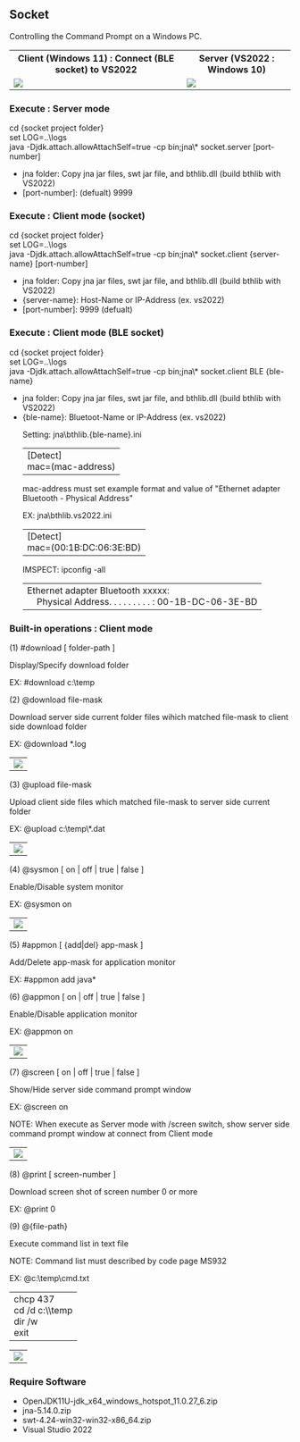 <h2>Socket</h2>

Controlling the Command Prompt on a Windows PC.

<table border=0><tr>
<th>Client (Windows 11) : Connect (BLE socket) to VS2022</th>
<th> Server (VS2022 : Windows 10)</th>
</tr><tr>
<td valign=top><img src=img/client.png /></td>
<td valign=top><img src=img/server.png /></td>
</tr></table>

<h3>Execute : Server mode</h3>

cd {socket project folder}<br>
set LOG=..\logs<br>
java -Djdk.attach.allowAttachSelf=true -cp bin;jna\\* socket.server \[port-number\]

- jna folder: Copy jna jar files, swt jar file, and bthlib.dll (build bthlib with VS2022)
- \[port-number\]: (defualt) 9999

<h3>Execute : Client mode (socket)</h3>

cd {socket project folder}<br>
set LOG=..\logs<br>
java -Djdk.attach.allowAttachSelf=true -cp bin;jna\\* socket.client \{server-name\} \[port-number\]

- jna folder: Copy jna jar files, swt jar file, and bthlib.dll (build bthlib with VS2022)
- \{server-name\}: Host-Name or IP-Address (ex. vs2022)
- \[port-number\]: 9999 (defualt) 

<h3>Execute : Client mode (BLE socket)</h3>

cd {socket project folder}<br>
set LOG=..\logs<br>
java -Djdk.attach.allowAttachSelf=true -cp bin;jna\\* socket.client BLE {ble-name}

- jna folder: Copy jna jar files, swt jar file, and bthlib.dll (build bthlib with VS2022)
- {ble-name}: Bluetoot-Name or IP-Address (ex. vs2022)

<ul>

Setting: jna\bthlib.\{ble-name\}.ini

<table><tr><td>
[Detect]<br>
mac=(mac-address)
</td></tr></table>

mac-address must set example format and value of "Ethernet adapter Bluetooth - Physical Address"

EX: jna\bthlib.vs2022.ini

<table><tr><td>
[Detect]<br>
mac=(00:1B:DC:06:3E:BD)
</td></tr></table>

IMSPECT: ipconfig -all

<table><tr><td>
Ethernet adapter Bluetooth xxxxx:<br>
&nbsp; &nbsp; Physical Address. . . . . . . . . : 00-1B-DC-06-3E-BD
</td></tr></table>
</ul>

<h3>Built-in operations : Client mode</h3>

(1) #download \[ folder-path \]

Display/Specify download folder

EX: #download c:\\temp

(2) @download file-mask

Download server side current folder files wihich matched file-mask to client side download folder

EX: @download *.log

<table border=0><tr>
<td valign=top><img src=img/download.png /></td>
</tr></table>

(3) @upload file-mask

Upload client side files which matched file-mask to server side current folder

EX: @upload c:\\temp\\*.dat

<table border=0><tr>
<td valign=top><img src=img/upload.png /></td>
</tr></table>

(4) @sysmon \[ on | off | true | false \]

Enable/Disable system monitor

EX: @sysmon on

<table border=0><tr>
<td valign=top><img src=img/sysmon.png /></td>
</tr></table>

(5) #appmon \[ {add|del} app-mask \]

Add/Delete app-mask for application monitor

EX: #appmon add java*

(6) @appmon \[ on | off | true | false \]

Enable/Disable application monitor

EX: @appmon on

<table border=0><tr>
<td valign=top><img src=img/appmon.png /></td>
</tr></table>

(7) @screen \[ on | off | true | false \]

Show/Hide server side command prompt window

EX: @screen on

NOTE: When execute as Server mode with /screen switch, show server side command prompt window at connect from Client mode

<table border=0><tr>
<td valign=top><img src=img/screen.png /></td>
</tr></table>

(8) @print \[ screen-number \]

Download screen shot of screen number 0 or more

EX: @print 0

(9) @{file-path}

Execute command list in text file

NOTE: Command list must described by code page MS932

EX: @c:\\temp\\cmd.txt

<table><tr>
<td>chcp 437<br>
cd /d c:\\temp<br>
dir /w<br>
exit</td>
</tr></table>

<table border=0><tr>
<td valign=top><img src=img/cmdlist.png /></td>
</tr></table>

<h3>Require Software</h3>

- OpenJDK11U-jdk_x64_windows_hotspot_11.0.27_6.zip
- jna-5.14.0.zip
- swt-4.24-win32-win32-x86_64.zip
- Visual Studio 2022

